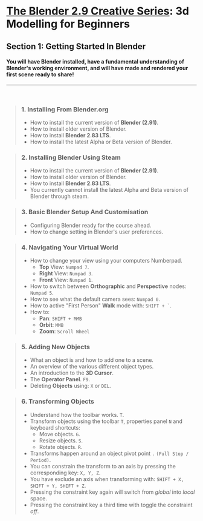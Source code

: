 # [The Blender 2.9 Creative Series](www.completeblendercreator.com): 3d Modelling for Beginners
## Section 1: Getting Started In Blender

#### You will have Blender installed, have a fundamental understanding of Blender's working environment, and will have made and rendered your first scene ready to share!

---

<br>

>### 1. Installing From Blender.org
>+ How to install the current version of **Blender (2.91)**.
>+ How to install older version of Blender.
>+ How to install **Blender 2.83 LTS**.
>+ How to install the latest Alpha or Beta version of Blender.

>### 2. Installing Blender Using Steam
>+ How to install the current version of **Blender (2.91)**.
>+ How to install older version of Blender.
>+ How to install **Blender 2.83 LTS**.
>+ You currently cannot install the latest Alpha and Beta version of Blender through steam.

>### 3. Basic Blender Setup And Customisation
>+ Configuring Blender ready for the course ahead.
>+ How to change setting in Blender's user preferences.

>### 4. Navigating Your Virtual World
>+ How to change your view using your computers Numberpad.
>   + **Top** View: `Numpad 7`.
>   + **Right** View: `Numpad 3`.
>   + **Front** View: `Numpad 1`.
> + How to switch between **Orthographic** and **Perspective** nodes: `Numpad 5`.
> + How to see what the default camera sees: `Numpad 0`. 
> + How to active "First Person" **Walk** mode with: `` SHIFT + ` ``.
>+ How to: 
>   + **Pan**: `SHIFT + MMB` 
>   + **Orbit**: `MMB` 
>   + **Zoom**: `Scroll Wheel`

>### 5. Adding New Objects
>+ What an object is and how to add one to a scene.
>+ An overview of the various different object types.
>+ An introduction to the **3D Cursor**.
>+ The **Operator Panel**. `F9`.
>+ Deleting **Objects** using: `X` or `DEL`.

>### 6. Transforming Objects
>+ Understand how the toolbar works. `T`.
>+ Transform objects using the toolbar `T`, properties panel `N` and keyboard shortcuts:
>   + Move objects. `G`.
>   + Resize objects. `S`.
>   + Rotate objects. `R`.
>+ Transforms happen around an object pivot point `.` `(Full Stop / Period)`.
>+ You can constrain the transform to an axis by pressing the corresponding key: `X, Y, Z`.
>+ You have exclude an axis when transforming with: `SHIFT + X, SHIFT + Y, SHIFT + Z`.
>+ Pressing the constraint key again will switch from *global* into *local* space.
>+ Pressing the constraint key a third time with toggle the constraint *off*.
